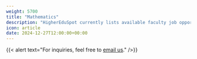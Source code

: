 ```yaml
---
weight: 5700
title: "Mathematics"
description: "HigherEduSpot currently lists available faculty job opportunities in mathematics."
icon: article
date: 2024-12-27T12:00:00+00:00
---
```


{{< alert text="For inquiries, feel free to [email us](mailto:support@highereduspot.com)." />}}